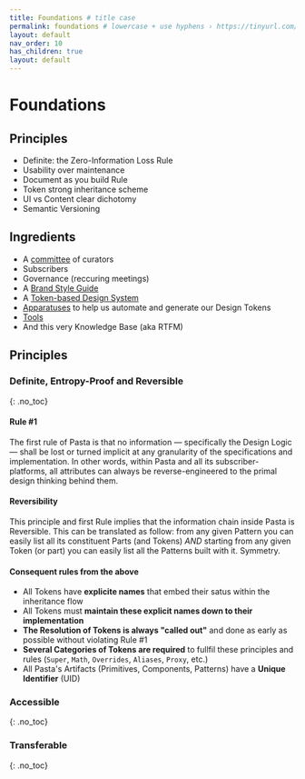 ```yaml
---
title: Foundations # title case
permalink: foundations # lowercase + use hyphens › https://tinyurl.com/27kmc4rb
layout: default
nav_order: 10
has_children: true
layout: default
---
```


# Foundations

<section class="flex-1_1-cols">
  <div>
    <h2>Principles</h2>
    <ul>
      <li>Definite: the Zero-Information Loss Rule</li>
      <li>Usability over maintenance</li>
      <li>Document as you build Rule</li>
      <li>Token strong inheritance scheme</li>
      <li>UI vs Content clear dichotomy</li>
      <li>Semantic Versioning</li>
    </ul>
  </div>
  <div>
    <h2>Ingredients</h2>
    <ul>
      <li>A <a href="{{site.baseurl}}/committee">committee</a> of curators</li>
      <li>Subscribers</li>
      <li>Governance (reccuring meetings)</li>
      <li>A <a href="{{site.baseurl}}/brand">Brand Style Guide</a></li>
      <li>A <a href="{{site.baseurl}}/foundations/tokens">Token-based Design System</a></li>
      <li><a href="{{site.baseurl}}/foundations/apparatuses">Apparatuses</a> to help us automate and generate our Design Tokens</li>
      <li><a href="{{site.baseurl}}/tools">Tools</a></li>
      <li>And this very Knowledge Base (aka RTFM)</li>
    </ul>
  </div>
</section>

## Principles

### Definite, Entropy-Proof and Reversible
{: .no_toc}

#### Rule &#35;1

The first rule of Pasta is that no information — specifically the Design Logic — shall be lost or turned implicit at any granularity of the specifications and implementation. In other words, within Pasta and all its subscriber-platforms, all attributes can always be reverse-engineered to the primal design thinking behind them.

#### Reversibility

This principle and first Rule implies that the information chain inside Pasta is Reversible. This can be translated as follow: from any given Pattern you can easily list all its constituent Parts (and Tokens) _AND_ starting from any given Token (or part) you can easily list all the Patterns built with it. Symmetry.

#### Consequent rules from the above

- All Tokens have **explicite names** that embed their satus within the inheritance flow
- All Tokens must **maintain these explicit names down to their implementation**
- **The Resolution of Tokens is always "called out"** and done as early as possible without violating Rule &#35;1
- **Several Categories of Tokens are required** to fullfil these principles and rules (`Super`, `Math`, `Overrides`, `Aliases`, `Proxy`, etc.)
- All Pasta's Artifacts (Primitives, Components, Patterns) have a **Unique Identifier** (UID)

### Accessible
{: .no_toc}

### Transferable
{: .no_toc}

